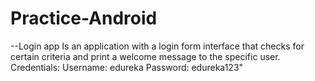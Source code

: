 # Practice-Android
--Login app
Is an application with a login form interface that checks for certain criteria and print a welcome message to the specific user.
Credentials: 
	Username: edureka
	Password: edureka123"